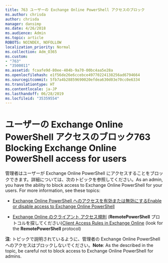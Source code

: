 ```yaml
---
title: 763 ユーザーの Exchange Online PowerShell アクセスのブロック
ms.author: chrisda
author: chrisda
manager: dansimp
ms.date: 4/26/2018
ms.audience: Admin
ms.topic: article
ROBOTS: NOINDEX, NOFOLLOW
localization_priority: Normal
ms.collection: Adm_O365
ms.custom:
- "763"
- "3500011"
ms.assetid: fcaafe9d-80ee-404b-9a70-00bc4aa5e28a
ms.openlocfilehash: e1f56de26e6ccebce49770224138256ad6794664
ms.sourcegitcommit: 5fb7a4b28859690020efdea630d03e70cc0e6334
ms.translationtype: HT
ms.contentlocale: ja-JP
ms.lasthandoff: 06/28/2019
ms.locfileid: "35359554"
---
```

# <a name="blocking-exchange-online-powershell-access-for-users"></a><span data-ttu-id="12bd7-102">ユーザーの Exchange Online PowerShell アクセスのブロック</span><span class="sxs-lookup"><span data-stu-id="12bd7-102">763 Blocking Exchange Online PowerShell access for users</span></span>
<span data-ttu-id="12bd7-p101">管理者はユーザーが Exchange Online PowerShell にアクセスすることをブロックできます。詳細については、次のトピックを参照してください。</span><span class="sxs-lookup"><span data-stu-id="12bd7-p101">As an admin, you have the ability to block access to Exchange Online PowerShell for your users. For more information, see these topics:</span></span>

- [<span data-ttu-id="12bd7-105">Exchange Online PowerShell へのアクセスを有効または無効にする</span><span class="sxs-lookup"><span data-stu-id="12bd7-105">Enable or disable access to Exchange Online PowerShell</span></span>](https://docs.microsoft.com/powershell/exchange/exchange-online/disable-access-to-exchange-online-powershell)

- <span data-ttu-id="12bd7-106">[Exchange Online のクライアント アクセス規則](https://technet.microsoft.com/library/mt842508.aspx) (**RemotePowerShell** プロトコルを探してください)</span><span class="sxs-lookup"><span data-stu-id="12bd7-106">[Client Access Rules in Exchange Online](https://technet.microsoft.com/library/mt842508.aspx) (look for the **RemotePowerShell** protocol)</span></span> 

<span data-ttu-id="12bd7-107">**注**: トピックで説明されているように、管理者の Exchange Online PowerShell へのアクセスはブロックしないでください。</span><span class="sxs-lookup"><span data-stu-id="12bd7-107">**Note**: As the described in the topic, be careful not to block access to Exchange Online PowerShell for admins.</span></span>
